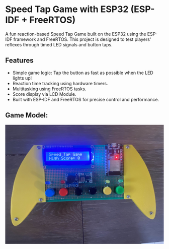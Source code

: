 # Speed Tap Game with ESP32 (ESP-IDF + FreeRTOS)

A fun reaction-based Speed Tap Game built on the ESP32 using the ESP-IDF framework and FreeRTOS. This project is designed to test players' reflexes through timed LED signals and button taps.

## Features

- Simple game logic: Tap the button as fast as possible when the LED lights up!
- Reaction time tracking using hardware timers.
- Multitasking using FreeRTOS tasks.
- Score display via LCD Module.
- Built with ESP-IDF and FreeRTOS for precise control and performance.

## Game Model: 

![Speed Tap Game Model](images/speed_tap_model.jpg)
